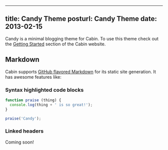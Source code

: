 ----
title: Candy Theme
posturl: Candy Theme
date:   2013-02-15
----

Candy is a minimal blogging theme for Cabin. To use this theme check out the [Getting Started](http://colinwren.github.io/Cabin/) section of the Cabin website.

## Markdown
Cabin supports [GitHub flavored Markdown](https://help.github.com/articles/github-flavored-markdown) for its static site generation. It has awesome features like:

### Syntax highlighted code blocks
```javascript
function praise (thing) {
  console.log(thing + ' is so great!');
}

praise('Candy');
```
### Linked headers
Coming soon!
